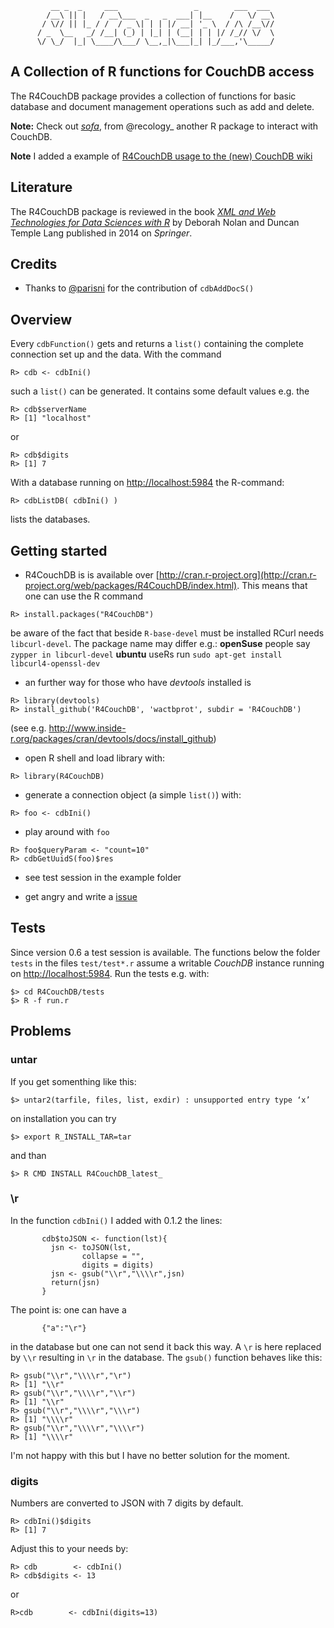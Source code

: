 ```
         __ _  _     ___                 _        ___  ___ 
        /__\ || |   / __\___  _   _  ___| |__    /   \/ __\
       / \// || |_ / /  / _ \| | | |/ __| '_ \  / /\ /__\//
      / _  \__   _/ /__| (_) | |_| | (__| | | |/ /_// \/  \
      \/ \_/  |_| \____/\___/ \__,_|\___|_| |_/___,'\_____/
```

## A Collection of R functions for CouchDB access

The R4CouchDB package provides a collection of functions for
basic database and document management operations such as add and
delete.

**Note:** Check out [*sofa*](https://github.com/SChamberlain/sofa), from
@recology_  another R package to interact with CouchDB.

**Note** I added a example of
  [R4CouchDB usage to the (new) CouchDB wiki](https://cwiki.apache.org/confluence/display/COUCHDB/R)
  
## Literature

The R4CouchDB package is reviewed in the book 
[_XML and Web Technologies for Data Sciences with R_](http://www.springer.com/statistics/computational+statistics/book/978-1-4614-7899-7) 
by Deborah Nolan and Duncan Temple Lang published in 2014 on _Springer_.

## Credits

* Thanks to [@parisni](https://github.com/parisni) for the contribution of ```cdbAddDocS()``` 

## Overview

Every ```cdbFunction()``` gets and returns a ```list()``` containing the
complete connection set up and the data. With the command 

```
R> cdb <- cdbIni()
``` 

such a ```list()``` can be generated. It contains some default values e.g.
the 
```
R> cdb$serverName
R> [1] "localhost"
```
or
```
R> cdb$digits
R> [1] 7
```
With a database running on  [http://localhost:5984](http://localhost:5984)
the R-command:
```
R> cdbListDB( cdbIni() )
```

lists the databases.


## Getting started

* R4CouchDB is is available over
  [http://cran.r-project.org](http://cran.r-project.org/web/packages/R4CouchDB/index.html). This
  means that one can use the R command

```
R> install.packages("R4CouchDB")
```

 be aware of the fact that beside ```R-base-devel``` must be installed RCurl needs ```libcurl-devel```.
 The package name may differ e.g.: **openSuse** people say ```zypper in libcurl-devel```
 **ubuntu** useRs run ```sudo apt-get install libcurl4-openssl-dev ```

* an further way for those who have _devtools_ installed is
```
R> library(devtools)
R> install_github('R4CouchDB', 'wactbprot', subdir = 'R4CouchDB')
```
  (see e.g. http://www.inside-r.org/packages/cran/devtools/docs/install_github)

* open R shell and load library with:
```
R> library(R4CouchDB)
```
* generate a connection object (a simple ```list()```) with:
```
R> foo <- cdbIni()
```
* play around with ```foo```
```
R> foo$queryParam <- "count=10"
R> cdbGetUuidS(foo)$res
```
* see test session in the example folder

* get angry and write a [issue](https://github.com/wactbprot/R4CouchDB/issues)

## Tests

Since version 0.6 a test session is available. The functions below the
folder ```tests``` in the files ```test/test*.r``` assume a writable _CouchDB_
instance running on [http://localhost:5984](http://localhost:5984).
Run the tests e.g. with:

```
$> cd R4CouchDB/tests 
$> R -f run.r
```

## Problems
### untar

If you get somenthing like this:
```
$> untar2(tarfile, files, list, exdir) : unsupported entry type ‘x’
```
on installation you can try
```
$> export R_INSTALL_TAR=tar
```
and than
```
$> R CMD INSTALL R4CouchDB_latest_
```
### \r

In the function ```cdbIni()``` I added with 0.1.2 the lines:
```
       cdb$toJSON <- function(lst){
         jsn <- toJSON(lst,
			    collapse = "",
				digits = digits)
         jsn <- gsub("\\r","\\\\r",jsn)
         return(jsn)
       }
```
The point is: one can have a
```
       {"a":"\r"}
```
in the database but one can not send it back
this way. A ```\r``` is here replaced by ```\\r```
resulting in ```\r``` in the database.
The ```gsub()``` function behaves like this:

```
R> gsub("\\r","\\\\r","\r")
R> [1] "\\r"
R> gsub("\\r","\\\\r","\\r")
R> [1] "\\r"
R> gsub("\\r","\\\\r","\\\r")
R> [1] "\\\\r"
R> gsub("\\r","\\\\r","\\\\r")
R> [1] "\\\\r"
```
I'm not happy with this but I have no better solution for the moment.


### digits

Numbers are converted to JSON with 7 digits by default.

```
R> cdbIni()$digits
R> [1] 7
```

Adjust this to your needs by:

```
R> cdb        <- cdbIni()
R> cdb$digits <- 13
```
or
```
R>cdb        <- cdbIni(digits=13) 
```
